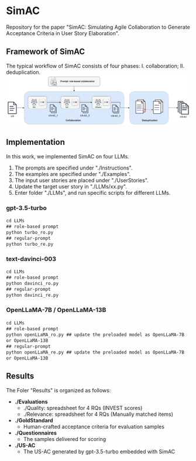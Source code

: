 # SimAC
Repository for the paper "SimAC: Simulating Agile Collaboration to Generate Acceptance Criteria in User Story Elaboration".
## Framework of SimAC
The typical workflow of SimAC consists of four phases: I. collaboration; II. deduplication.
![alt text](https://github.com/liyishu0308/SimAC/blob/main/img/workflow.jpg?raw=true)
## Implementation
In this work, we implemented SimAC on four LLMs.
1. The prompts are specified under "./Instructions".
2. The examples are specified under "./Examples".
3. The input user stories are placed under "./UserStories".
4. Update the target user story in "./LLMs/xx.py".
5. Enter folder "./LLMs", and run specific scripts for different LLMs.
### gpt-3.5-turbo
```
cd LLMs
## role-based prompt
python turbo_ro.py
## regular-prompt
python turbo_re.py
```
### text-davinci-003
```
cd LLMs
## role-based prompt
python davinci_ro.py
## regular-prompt
python davinci_re.py
```
### OpenLLaMA-7B / OpenLLaMA-13B
```
cd LLMs
## role-based prompt
python openLLaMA_ro.py ## update the preloaded model as OpenLLaMA-7B or OpenLLaMA-13B
## regular-prompt
python openLLaMA_re.py ## update the preloaded model as OpenLLaMA-7B or OpenLLaMA-13B
```
## Results
The Foler "Results" is organized as follows:
* **./Evaluations**
  * ./Quality: spreadsheet for 4 RQs (INVEST scores)
  * ./Relevance: spreadsheet for 4 RQs (Manually matched items)
* **./GoldStandard**
  * Human-crafted acceptance criteria for evaluation samples
* **./Questionnaires**
  - The samples delivered for scoring
* **./US-AC**
  - The US-AC generated by gpt-3.5-turbo embedded with SimAC
